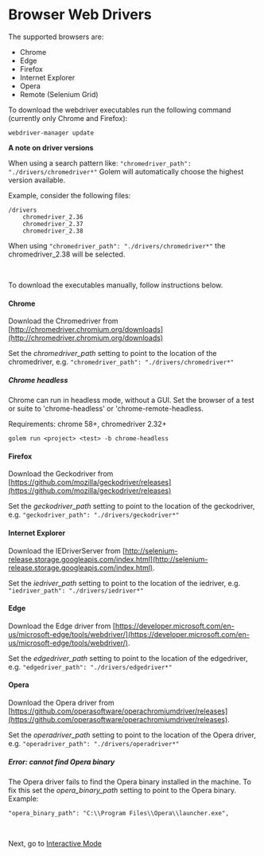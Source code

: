 Browser Web Drivers
==================================================

The supported browsers are:
- Chrome
- Edge
- Firefox
- Internet Explorer
- Opera
- Remote (Selenium Grid)

To download the webdriver executables run the following command (currently only Chrome and Firefox):

```
webdriver-manager update
```

**A note on driver versions**

When using a search pattern like: ```"chromedriver_path": "./drivers/chromedriver*"``` Golem will automatically choose the highest version available.

Example, consider the following files:
```
/drivers
    chromedriver_2.36
    chromedriver_2.37
    chromedriver_2.38
```

When using ```"chromedriver_path": "./drivers/chromedriver*"``` the chromedriver_2.38 will be selected.

<br>

To download the executables manually, follow instructions below.


#### Chrome  

Download the Chromedriver from [http://chromedriver.chromium.org/downloads](http://chromedriver.chromium.org/downloads)

Set the *chromedriver_path* setting to point to the location of the chromedriver, e.g. ```"chromedriver_path": "./drivers/chromedriver*"```

##### Chrome headless

Chrome can run in headless mode, without a GUI. Set the browser of a test or suite to 'chrome-headless' or 'chrome-remote-headless.

Requirements: chrome 58+, chromedriver 2.32+

```
golem run <project> <test> -b chrome-headless
```


#### Firefox

Download the Geckodriver from [https://github.com/mozilla/geckodriver/releases](https://github.com/mozilla/geckodriver/releases)

Set the *geckodriver_path* setting to point to the location of the geckodriver, e.g. ```"geckodriver_path": "./drivers/geckodriver*"```


#### Internet Explorer

Download the IEDriverServer from [http://selenium-release.storage.googleapis.com/index.html](http://selenium-release.storage.googleapis.com/index.html).

Set the *iedriver_path* setting to point to the location of the iedriver, e.g. ```"iedriver_path": "./drivers/iedriver*"```


#### Edge

Download the Edge driver from [https://developer.microsoft.com/en-us/microsoft-edge/tools/webdriver/](https://developer.microsoft.com/en-us/microsoft-edge/tools/webdriver/).

Set the *edgedriver_path* setting to point to the location of the edgedriver, e.g. ```"edgedriver_path": "./drivers/edgedriver*"```


#### Opera

Download the Opera driver from [https://github.com/operasoftware/operachromiumdriver/releases](https://github.com/operasoftware/operachromiumdriver/releases).

Set the *operadriver_path* setting to point to the location of the Opera driver, e.g. ```"operadriver_path": "./drivers/operadriver*"```

##### Error: cannot find Opera binary

The Opera driver fails to find the Opera binary installed in the machine. To fix this set the *opera_binary_path* setting to point to the Opera binary. Example:

```
"opera_binary_path": "C:\\Program Files\\Opera\\launcher.exe", 
```

<br>

Next, go to [Interactive Mode](Interactive-mode.html)
